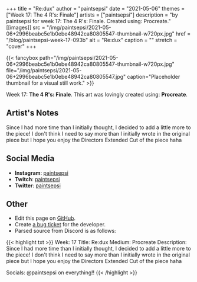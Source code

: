 +++
title =       "Re:dux"
author =      "paintsepsi"
date =        "2021-05-06"
themes =      ["Week 17: The 4 R's: Finale"]
artists =     ["paintsepsi"]
description = "by paintsepsi for week 17: The 4 R's: Finale. Created using: Procreate."
[[images]]
      src = "/img/paintsepsi/2021-05-06+2996beabc5e1b0ebe48942ca80805547-thumbnail-w720px.jpg"
      href = "/blog/paintsepsi-week-17-093b"
      alt = "Re:dux"
      caption = ""
      stretch = "cover"
+++

{{< fancybox path="/img/paintsepsi/2021-05-06+2996beabc5e1b0ebe48942ca80805547-thumbnail-w720px.jpg" file="/img/paintsepsi/2021-05-06+2996beabc5e1b0ebe48942ca80805547.jpg" caption="Placeholder thumbnail for a visual still work." >}}


Week 17: **The 4 R's: Finale**. This art was lovingly created using: **Procreate**.

## Artist's Notes

Since I had more time than I initially thought, I decided to add a little more to the piece! I don't think I need to say more than I initially wrote in the original piece but I hope you enjoy the Directors Extended Cut of the piece haha

## Social Media

- **Instagram**: <a href='https://instagram.com/paintsepsi' target='_blank'>paintsepsi</a>
- **Twitch**: <a href='https://twitch.tv/paintsepsi' target='_blank'>paintsepsi</a>
- **Twitter**: <a href='https://twitter.com/paintsepsi' target='_blank'>paintsepsi</a>

## Other

- Edit this page on [GitHub](https://github.com/teaminkling/web-refresh/edit/main/content/blog/paintsepsi-week-17-093b.md).
- Create [a bug ticket](https://github.com/teaminkling/web-refresh/issues/new?assignees=&labels=bug&template=problem-report.md&title=) for the developer.
- Parsed source from Discord is as follows:

{{< highlight txt >}}
Week: 17
Title: Re:dux
Medium: Procreate
Description: Since I had more time than I initially thought, I decided to add a little more to the piece! I don't think I need to say more than I initially wrote in the original piece but I hope you enjoy the Directors Extended Cut of the piece haha

Socials: @paintsepsi on everything!!
{{< /highlight >}}